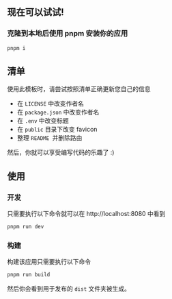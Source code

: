 ## 现在可以试试!

### 克隆到本地后使用 pnpm 安装你的应用

```bash
pnpm i
```

## 清单

使用此模板时，请尝试按照清单正确更新您自己的信息

- 在 `LICENSE` 中改变作者名
- 在 `package.json` 中改变作者名
- 在 `.env` 中改变标题
- 在 `public` 目录下改变 favicon
- 整理 `README `并删除路由

然后，你就可以享受编写代码的乐趣了 :)

## 使用

### 开发

只需要执行以下命令就可以在 http://localhost:8080 中看到

```bash
pnpm run dev
```

### 构建

构建该应用只需要执行以下命令

```bash
pnpm run build
```

然后你会看到用于发布的 `dist` 文件夹被生成。
